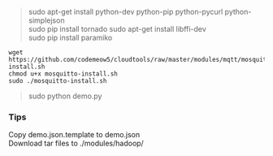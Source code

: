 > sudo apt-get install python-dev python-pip python-pycurl python-simplejson  
> sudo pip install tornado 
> sudo apt-get install libffi-dev  
> sudo pip install paramiko  

    wget https://github.com/codemeow5/cloudtools/raw/master/modules/mqtt/mosquitto-install.sh
    chmod u+x mosquitto-install.sh
    sudo ./mosquitto-install.sh

> sudo python demo.py  

### Tips  

Copy demo.json.template to demo.json  
Download tar files to ./modules/hadoop/  

